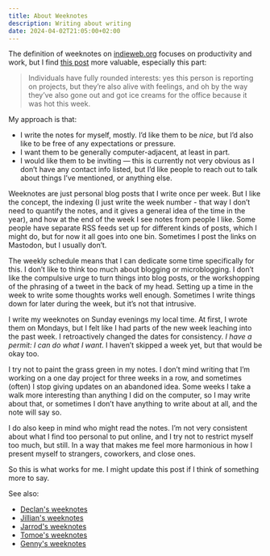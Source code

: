 ```yaml
---
title: About Weeknotes
description: Writing about writing
date: 2024-04-02T21:05:00+02:00
---
```


The definition of weeknotes on [indieweb.org](https://indieweb.org/week_note) focuses on productivity and work, but I find [this post](https://interconnected.org/home/2018/07/24/weeknotes) more valuable, especially this part: 

> Individuals have fully rounded interests: yes this person is reporting on projects, but they’re also alive with feelings, and oh by the way they’ve also gone out and got ice creams for the office because it was hot this week.

My approach is that:

 - I write the notes for myself, mostly. I’d like them to be *nice*, but I’d also like to be free of any expectations or pressure.
 - I want them to be generally computer-adjacent, at least in part.
 - I would like them to be inviting — this is currently not very obvious as I don’t have any contact info listed, but I’d like people to reach out to talk about things I’ve mentioned, or anything else.

Weeknotes are just personal blog posts that I write once per week. But I like the concept, the indexing (I just write the week number - that way I don’t need to quantify the notes, and it gives a general idea of the time in the year), and how at the end of the week I see notes from people I like. Some people have separate RSS feeds set up for different kinds of posts, which I might do, but for now it all goes into one bin. Sometimes I post the links on Mastodon, but I usually don’t.

The weekly schedule means that I can dedicate some time specifically for this. I don’t like to think too much about blogging or microblogging. I don’t like the compulsive urge to turn things into blog posts, or the workshopping of the phrasing of a tweet in the back of my head. Setting up a time in the week to write some thoughts works well enough. Sometimes I write things down for later during the week, but it’s not that intrusive.

I write my weeknotes on Sunday evenings my local time. At first, I wrote them on Mondays, but I felt like I had parts of the new week leaching into the past week. I retroactively changed the dates for consistency. *I have a permit: I can do what I want*. I haven’t skipped a week yet, but that would be okay too.

I try not to paint the grass green in my notes. I don’t mind writing that I’m working on a one day project for three weeks in a row, and sometimes (often) I stop giving updates on an abandoned idea. Some weeks I take a walk more interesting than anything I did on the computer, so I may write about that, or sometimes I don’t have anything to write about at all, and the note will say so.

I do also keep in mind who might read the notes. I’m not very consistent about what I find too personal to put online, and I try not to restrict myself too much, but still. In a way that makes me feel more harmonious in how I present myself to strangers, coworkers, and close ones.

So this is what works for me. I might update this post if I think of something more to say.

See also:
 - [Declan's weeknotes](https://declanbyrd.co.uk/journal/tags/week-notes/)
 - [Jillian's weeknotes](https://jillian.garden/tagged/weeknotes)
 - [Jarrod's weeknotes](https://jayrude.dev/blog/)
 - [Tomoe's weeknotes](https://tomoe.asia/)
 - [Genny's weeknotes](https://nyble.dev/words/)
